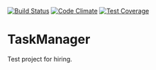 [![Build Status](https://travis-ci.org/webchi/taskManager.svg?branch=master)](https://travis-ci.org/webchi/taskManager)
[![Code Climate](https://codeclimate.com/github/webchi/taskManager/badges/gpa.svg)](https://codeclimate.com/github/webchi/taskManager)
[![Test Coverage](https://codeclimate.com/github/webchi/taskManager/badges/coverage.svg)](https://codeclimate.com/github/webchi/taskManager/coverage)

# TaskManager
Test project for hiring.